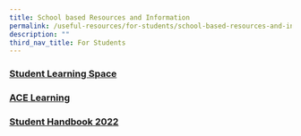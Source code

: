 ```yaml
---
title: School based Resources and Information
permalink: /useful-resources/for-students/school-based-resources-and-information/
description: ""
third_nav_title: For Students
---
```

### [Student Learning Space](https://vle.learning.moe.edu.sg/)

### [ACE Learning](https://www.ace-learning.com/)

### [Student Handbook 2022](/files/Student%20handbook%202022%2016%20Nov%202021.pdf)

